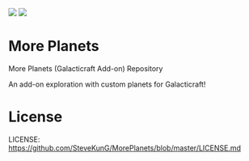 [![](http://cf.way2muchnoise.eu/full_galacticraft-add-on-more-planets_downloads.svg)](http://minecraft.curseforge.com/projects/galacticraft-add-on-more-planets) [![](http://cf.way2muchnoise.eu/versions/Minecraft_galacticraft-add-on-more-planets_all.svg)](http://minecraft.curseforge.com/projects/galacticraft-add-on-more-planets)

More Planets
==============
More Planets (Galacticraft Add-on) Repository

An add-on exploration with custom planets for Galacticraft!

License
==============
LICENSE: https://github.com/SteveKunG/MorePlanets/blob/master/LICENSE.md
